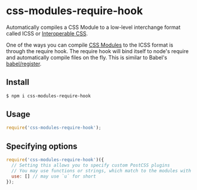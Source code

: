 css-modules-require-hook
========================

Automatically compiles a CSS Module to a low-level interchange format called ICSS or [Interoperable&nbsp;CSS](https://github.com/css-modules/icss).

One of the ways you can compile [CSS Modules](https://github.com/css-modules/css-modules) to the ICSS format is through the require hook. The require hook will bind itself to node's require and automatically compile files on the fly. This is similar to Babel's [babel/register](https://babeljs.io/docs/usage/require/).

## Install

```bash
$ npm i css-modules-require-hook
```

## Usage

```javascript
require('css-modules-require-hook');
```

## Specifying options

```javascript
require('css-modules-require-hook')({
  // Setting this allows you to specify custom PostCSS plugins
  // You may use functions or strings, which match to the modules with the same name
  use: [] // may use `u` for short
});
```
